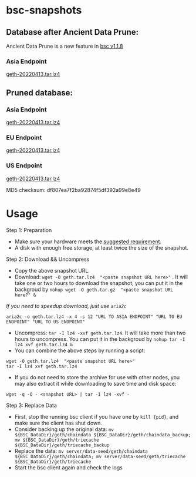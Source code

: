 
# bsc-snapshots

## Database after Ancient Data Prune:

Ancient Data Prune is a new feature in [bsc v1.1.8](https://github.com/binance-chain/bsc/releases/tag/v1.1.8)

### Asia Endpoint


[geth-20220413.tar.lz4
](https://tf-dex-prod-public-snapshot-site1.s3-accelerate.amazonaws.com/geth-20220413-prune-ancient.tar.lz4?AWSAccessKeyId=AKIAYINE6SBQPUZDDRRO&Signature=LbPbptXG%2FVtiwMxhq922zlfapTs%3D&Expires=1652518430
)


## Pruned database:


### Asia Endpoint


[geth-20220413.tar.lz4
](https://tf-dex-prod-public-snapshot-site1.s3-accelerate.amazonaws.com/geth-20220413.tar.lz4?AWSAccessKeyId=AKIAYINE6SBQPUZDDRRO&Signature=Mt8NCUZLrAI9HkEMPa%2FTYSxHDLU%3D&Expires=1652518428
)

### EU Endpoint


[geth-20220413.tar.lz4
](https://tf-dex-prod-public-snapshot.s3-accelerate.amazonaws.com/geth-20220413.tar.lz4?AWSAccessKeyId=AKIAYINE6SBQPUZDDRRO&Signature=CWKuvk%2Frs7lwmxa0EyQhxijeQNc%3D&Expires=1652518429
)


### US Endpoint


[geth-20220413.tar.lz4
](https://tf-dex-prod-public-snapshot-site3.s3-accelerate.amazonaws.com/geth-20220413.tar.lz4?AWSAccessKeyId=AKIAYINE6SBQPUZDDRRO&Signature=Qcla%2BzZHEL1qm2durgxyurLwUpE%3D&Expires=1652518429
)

MD5 checksum: df807ea7f2ba92874f5df392a99e8e49



# Usage 

Step 1: Preparation
- Make sure your hardware meets the [suggested requirement](https://docs.binance.org/smart-chain/developer/fullnode.html).
- A disk with enough free storage, at least twice the size of the snapshot.

Step 2: Download && Uncompress
- Copy the above snapshot URL.
- Download:  `wget -O geth.tar.lz4  "<paste snapshot URL here>"` . It will take one or two hours to download the snapshot, you can put it in the backgroud by `nohup wget -O geth.tar.gz  "<paste snapshot URL here?" &`


*If you need to speedup download, just use `aria2c`*
```
aria2c -o geth.tar.lz4 -x 4 -s 12 "URL TO ASIA ENDPOINT" "URL TO EU ENDPOINT" "URL TO US ENDPOINT"
```


- Uncompress: `tar -I lz4 -xvf geth.tar.lz4`. It will take more than two hours to uncompress. You can put it in the backgroud by `nohup tar -I lz4 xvf geth.tar.lz4 &`
- You can combine the above steps by running a script:
```
wget -O geth.tar.lz4  "<paste snapshot URL here>"
tar -I lz4 xvf geth.tar.lz4
```


- If you do not need to store the archive for use with other nodes, you may also extract it while downloading to save time and disk space:
```
wget -q -O - <snapshot URL> | tar -I lz4 -xvf -
```


Step 3: Replace Data
- First, stop the running bsc client if you have one by `kill {pid}`, and make sure the client has shut down.
- Consider backing up the original data: `mv ${BSC_DataDir}/geth/chaindata ${BSC_DataDir}/geth/chaindata_backup; mv ${BSC_DataDir}/geth/triecache ${BSC_DataDir}/geth/triecache_backup`
- Replace the data: `mv server/data-seed/geth/chaindata ${BSC_DataDir}/geth/chaindata; mv server/data-seed/geth/triecache ${BSC_DataDir}/geth/triecache`
- Start the bsc client again and check the logs

